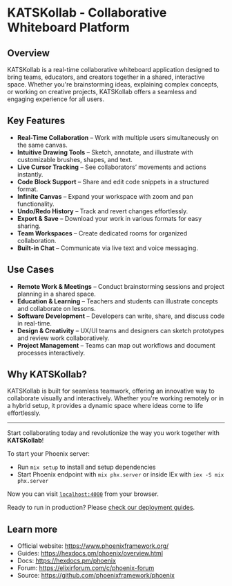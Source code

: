 # KATSKollab - Collaborative Whiteboard Platform



## Overview
KATSKollab is a real-time collaborative whiteboard application designed to bring teams, educators, and creators together in a shared, interactive space. Whether you're brainstorming ideas, explaining complex concepts, or working on creative projects, KATSKollab offers a seamless and engaging experience for all users.

## Key Features
- **Real-Time Collaboration** – Work with multiple users simultaneously on the same canvas.
- **Intuitive Drawing Tools** – Sketch, annotate, and illustrate with customizable brushes, shapes, and text.
- **Live Cursor Tracking** – See collaborators’ movements and actions instantly.
- **Code Block Support** – Share and edit code snippets in a structured format.
- **Infinite Canvas** – Expand your workspace with zoom and pan functionality.
- **Undo/Redo History** – Track and revert changes effortlessly.
- **Export & Save** – Download your work in various formats for easy sharing.
- **Team Workspaces** – Create dedicated rooms for organized collaboration.
- **Built-in Chat** – Communicate via live text and voice messaging.

## Use Cases
- **Remote Work & Meetings** – Conduct brainstorming sessions and project planning in a shared space.
- **Education & Learning** – Teachers and students can illustrate concepts and collaborate on lessons.
- **Software Development** – Developers can write, share, and discuss code in real-time.
- **Design & Creativity** – UX/UI teams and designers can sketch prototypes and review work collaboratively.
- **Project Management** – Teams can map out workflows and document processes interactively.

## Why KATSKollab?
KATSKollab is built for seamless teamwork, offering an innovative way to collaborate visually and interactively. Whether you're working remotely or in a hybrid setup, it provides a dynamic space where ideas come to life effortlessly. 

---

Start collaborating today and revolutionize the way you work together with **KATSKollab**!



To start your Phoenix server:

  * Run `mix setup` to install and setup dependencies
  * Start Phoenix endpoint with `mix phx.server` or inside IEx with `iex -S mix phx.server`

Now you can visit [`localhost:4000`](http://localhost:4000) from your browser.

Ready to run in production? Please [check our deployment guides](https://hexdocs.pm/phoenix/deployment.html).

## Learn more

  * Official website: https://www.phoenixframework.org/
  * Guides: https://hexdocs.pm/phoenix/overview.html
  * Docs: https://hexdocs.pm/phoenix
  * Forum: https://elixirforum.com/c/phoenix-forum
  * Source: https://github.com/phoenixframework/phoenix
